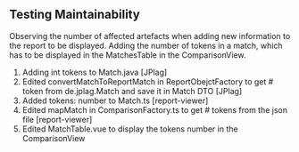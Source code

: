 Testing Maintainability
--
Observing the number of affected artefacts when adding new information to the report to be displayed.
Adding the number of tokens in a match, which has to be displayed in the MatchesTable in the ComparisonView.
1. Adding int tokens to Match.java [JPlag]
2. Edited convertMatchToReportMatch in ReportObejctFactory to get # token from de.jplag.Match and save it in Match DTO [JPlag]
3. Added tokens: number to Match.ts [report-viewer]
4. Edited mapMatch in ComparisonFactory.ts to get # tokens from the json file [report-viewer]
5. Edited MatchTable.vue to display the tokens number in the ComparisonView